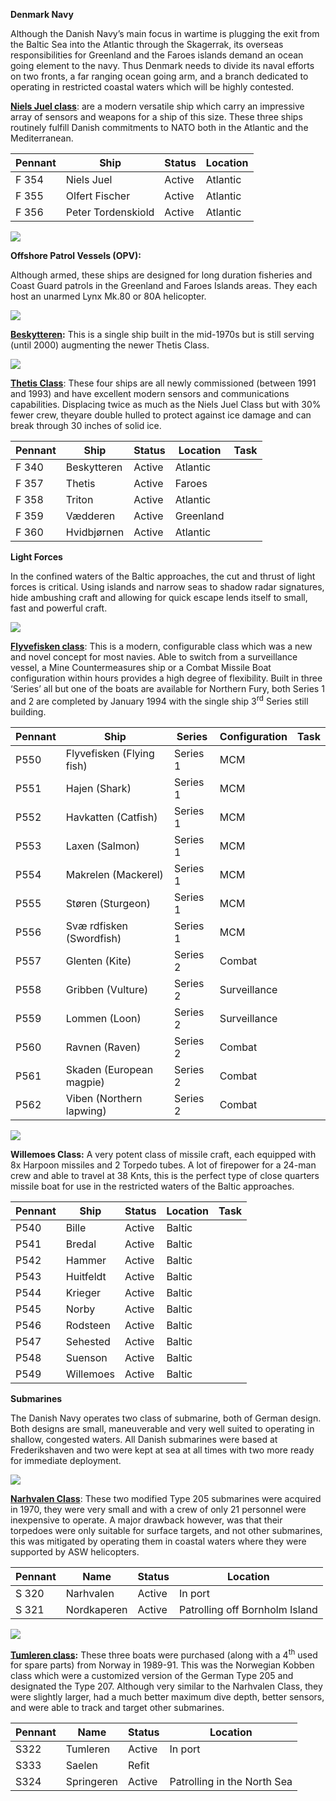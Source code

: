 **Denmark Navy**

Although the Danish Navy’s main focus in wartime is plugging the exit
from the Baltic Sea into the Atlantic through the Skagerrak, its
overseas responsibilities for Greenland and the Faroes islands demand an
ocean going element to the navy. Thus Denmark needs to divide its naval
efforts on two fronts, a far ranging ocean going arm, and a branch
dedicated to operating in restricted coastal waters which will be highly
contested.

[**Niels Juel
class**](http://www.navalhistory.dk/English/TheShips/N/NielsJuel\(1980\).htm):
are a modern versatile ship which carry an impressive array of sensors
and weapons for a ship of this size. These three ships routinely fulfill
Danish commitments to NATO both in the Atlantic and the Mediterranean.

| **Pennant** | **Ship**           | **Status** | **Location** |
| ----------- | ------------------ | ---------- | ------------ |
| F 354       | Niels Juel         | Active     | Atlantic     |
| F 355       | Olfert Fischer     | Active     | Atlantic     |
| F 356       | Peter Tordenskiold | Active     | Atlantic     |

![](/assets/images/nato/dk/navy/image1.jpg)

**Offshore Patrol Vessels (OPV):**

Although armed, these ships are designed for long duration fisheries and
Coast Guard patrols in the Greenland and Faroes Islands areas. They each
host an unarmed Lynx Mk.80 or 80A
helicopter.

![](/assets/images/nato/dk/navy/image2.jpg)

**[Beskytteren](http://www.navalhistory.dk/English/TheShips/B/Beskytteren\(1976\).htm):**
This is a single ship built in the mid-1970s but is still serving (until
2000) augmenting the newer Thetis Class.

![](/assets/images/nato/dk/navy/image3.jpg)

[**Thetis
Class**](http://www.navalhistory.dk/English/TheShips/Classes/Thetis_Class\(1991\).htm):
These four ships are all newly commissioned (between 1991 and 1993) and
have excellent modern sensors and communications capabilities.
Displacing twice as much as the Niels Juel Class but with 30% fewer
crew, theyare double hulled to protect against ice damage and can break
through 30 inches of solid ice.

| **Pennant** | **Ship**    | **Status** | **Location** | **Task** |
| ----------- | ----------- | ---------- | ------------ | -------- |
| F 340       | Beskytteren | Active     | Atlantic     |          |
| F 357       | Thetis      | Active     | Faroes       |          |
| F 358       | Triton      | Active     | Atlantic     |          |
| F 359       | Vædderen    | Active     | Greenland    |          |
| F 360       | Hvidbjørnen | Active     | Atlantic     |          |

**Light Forces**

In the confined waters of the Baltic approaches, the cut and thrust of
light forces is critical. Using islands and narrow seas to shadow radar
signatures, hide ambushing craft and allowing for quick escape lends
itself to small, fast and powerful craft.

![](/assets/images/nato/dk/navy/image4.jpg)

[**Flyvefisken
class**](http://www.navalhistory.dk/English/TheShips/F/Flyvefisken\(1989\).htm):
This is a modern, configurable class which was a new and novel concept
for most navies. Able to switch from a surveillance vessel, a Mine
Countermeasures ship or a Combat Missile Boat configuration within hours
provides a high degree of flexibility. Built in three ‘Series’ all but
one of the boats are available for Northern Fury, both Series 1 and 2
are completed by January 1994 with the single ship 3<sup>rd</sup> Series
still
building.

| **Pennant** | **Ship**                  | **Series** | **Configuration** | **Task** |
| ----------- | ------------------------- | ---------- | ----------------- | -------- |
| P550        | Flyvefisken (Flying fish) | Series 1   | MCM               |          |
| P551        | Hajen (Shark)             | Series 1   | MCM               |          |
| P552        | Havkatten (Catfish)       | Series 1   | MCM               |          |
| P553        | Laxen (Salmon)            | Series 1   | MCM               |          |
| P554        | Makrelen (Mackerel)       | Series 1   | MCM               |          |
| P555        | Støren (Sturgeon)         | Series 1   | MCM               |          |
| P556        | Svæ rdfisken (Swordfish)  | Series 1   | MCM               |          |
| P557        | Glenten (Kite)            | Series 2   | Combat            |          |
| P558        | Gribben (Vulture)         | Series 2   | Surveillance      |          |
| P559        | Lommen (Loon)             | Series 2   | Surveillance      |          |
| P560        | Ravnen (Raven)            | Series 2   | Combat            |          |
| P561        | Skaden (European magpie)  | Series 2   | Combat            |          |
| P562        | Viben (Northern lapwing)  | Series 2   | Combat            |          |

![](/assets/images/nato/dk/navy/image5.jpg)

**Willemoes Class:** A very potent class of missile craft, each equipped
with 8x Harpoon missiles and 2 Torpedo tubes. A lot of firepower for a
24-man crew and able to travel at 38 Knts, this is the perfect type of
close quarters missile boat for use in the restricted waters of the
Baltic approaches.

| **Pennant** | **Ship**  | **Status** | **Location** | **Task** |
| ----------- | --------- | ---------- | ------------ | -------- |
| P540        | Bille     | Active     | Baltic       |          |
| P541        | Bredal    | Active     | Baltic       |          |
| P542        | Hammer    | Active     | Baltic       |          |
| P543        | Huitfeldt | Active     | Baltic       |          |
| P544        | Krieger   | Active     | Baltic       |          |
| P545        | Norby     | Active     | Baltic       |          |
| P546        | Rodsteen  | Active     | Baltic       |          |
| P547        | Sehested  | Active     | Baltic       |          |
| P548        | Suenson   | Active     | Baltic       |          |
| P549        | Willemoes | Active     | Baltic       |          |

**Submarines**

The Danish Navy operates two class of submarine, both of German design.
Both designs are small, maneuverable and very well suited to operating
in shallow, congested waters. All Danish submarines were based at
Frederikshaven and two were kept at sea at all times with two more ready
for immediate deployment.

![](/assets/images/nato/dk/navy/image6.jpg)

[**Narhvalen Class**](https://en.wikipedia.org/wiki/Type_205_submarine):
These two modified Type 205 submarines were acquired in 1970, they were
very small and with a crew of only 21 personnel were inexpensive to
operate. A major drawback however, was that their torpedoes were only
suitable for surface targets, and not other submarines, this was
mitigated by operating them in coastal waters where they were supported
by ASW helicopters.

| Pennant | Name        | Status | Location                       |
| ------- | ----------- | ------ | ------------------------------ |
| S 320   | Narhvalen   | Active | In port                        |
| S 321   | Nordkaperen | Active | Patrolling off Bornholm Island |

![](/assets/images/nato/dk/navy/image7.jpg)

**[Tumleren
class](https://en.wikipedia.org/wiki/Kobben-class_submarine):** These
three boats were purchased (along with a 4<sup>th</sup> used for spare
parts) from Norway in 1989-91. This was the Norwegian Kobben class which
were a customized version of the German Type 205 and designated the Type
207. Although very similar to the Narhvalen Class, they were slightly
larger, had a much better maximum dive depth, better sensors, and were
able to track and target other submarines.

| Pennant | Name       | Status | Location                    |
| ------- | ---------- | ------ | --------------------------- |
| S322    | Tumleren   | Active | In port                     |
| S333    | Saelen     | Refit  |                             |
| S324    | Springeren | Active | Patrolling in the North Sea |
